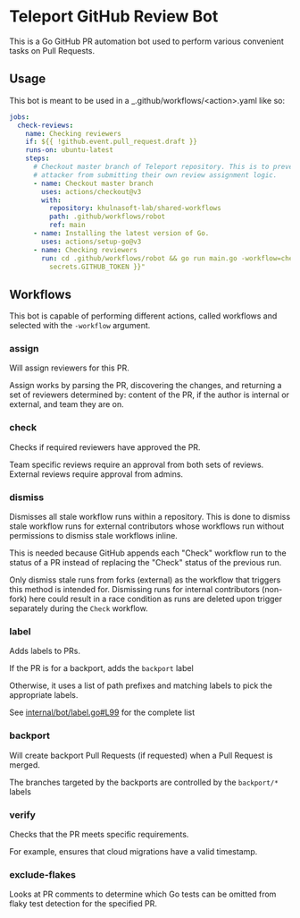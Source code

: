 # Teleport GitHub Review Bot

This is a Go GitHub PR automation bot used to perform various convenient tasks on Pull Requests.

## Usage

This bot is meant to be used in a \_.github/workflows/\<action>.yaml like so:

```yaml
jobs:
  check-reviews:
    name: Checking reviewers
    if: ${{ !github.event.pull_request.draft }}
    runs-on: ubuntu-latest
    steps:
      # Checkout master branch of Teleport repository. This is to prevent an
      # attacker from submitting their own review assignment logic.
      - name: Checkout master branch
        uses: actions/checkout@v3
        with:
          repository: khulnasoft-lab/shared-workflows
          path: .github/workflows/robot
          ref: main
      - name: Installing the latest version of Go.
        uses: actions/setup-go@v3
      - name: Checking reviewers
        run: cd .github/workflows/robot && go run main.go -workflow=check -token="${{
          secrets.GITHUB_TOKEN }}"
```

## Workflows

This bot is capable of performing different actions, called workflows and selected with the `-workflow` argument.

### assign

Will assign reviewers for this PR.

Assign works by parsing the PR, discovering the changes, and returning a set of reviewers determined by: content of the
PR, if the author is internal or external, and team they are on.

### check

Checks if required reviewers have approved the PR.

Team specific reviews require an approval from both sets of reviews. External reviews require approval from admins.

### dismiss

Dismisses all stale workflow runs within a repository. This is done to dismiss stale workflow runs for external
contributors whose workflows run without permissions to dismiss stale workflows inline.

This is needed because GitHub appends each "Check" workflow run to the status of a PR instead of replacing the "Check"
status of the previous run.

Only dismiss stale runs from forks (external) as the workflow that triggers this method is intended for. Dismissing runs
for internal contributors (non-fork) here could result in a race condition as runs are deleted upon trigger separately
during the `Check` workflow.

### label

Adds labels to PRs.

If the PR is for a backport, adds the `backport` label

Otherwise, it uses a list of path prefixes and matching labels to pick the appropriate labels.

See [internal/bot/label.go#L99](internal/bot/label.go#L99) for the complete list

### backport

Will create backport Pull Requests (if requested) when a Pull Request is merged.

The branches targeted by the backports are controlled by the `backport/*` labels

### verify

Checks that the PR meets specific requirements.

For example, ensures that cloud migrations have a valid timestamp.

### exclude-flakes

Looks at PR comments to determine which Go tests can be omitted from flaky
test detection for the specified PR.

